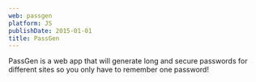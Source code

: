 ```yaml
---
web: passgen
platform: JS
publishDate: 2015-01-01
title: PassGen
---
```


PassGen is a web app that will generate long and secure passwords for different
sites so you only have to remember one password!

